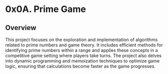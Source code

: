 # 0x0A. Prime Game

## Overview

This project focuses on the exploration and implementation of algorithms related to prime numbers and game theory. It includes efficient methods for identifying prime numbers within a range and applies these concepts in a competitive game setting where players take turns. The project also delves into dynamic programming and memoization techniques to optimize game logic, ensuring that calculations become faster as the game progresses.
